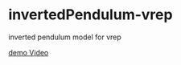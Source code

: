 # invertedPendulum-vrep
inverted pendulum model for vrep


[demo Video](https://youtu.be/2RtI3TkqiCg)
